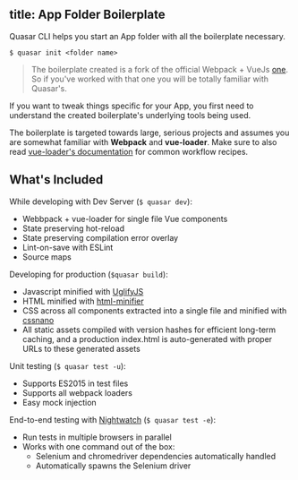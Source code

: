 title: App Folder Boilerplate
---
Quasar CLI helps you start an App folder with all the boilerplate necessary.
```
$ quasar init <folder name>
```

> The boilerplate created is a fork of the official Webpack + VueJs [one](https://github.com/vuejs-templates/webpack). So if you've worked with that one you will be totally familiar with Quasar's.

If you want to tweak things specific for your App, you first need to understand the created boilerplate's underlying tools being used.

The boilerplate is targeted towards large, serious projects and assumes you are somewhat familiar with **Webpack** and **vue-loader**. Make sure to also read [vue-loader's documentation](http://vue-loader.vuejs.org/index.html) for common workflow recipes.

## What's Included

While developing with Dev Server (`$ quasar dev`):
* Webbpack + vue-loader for single file Vue components
* State preserving hot-reload
* State preserving compilation error overlay
* Lint-on-save with ESLint
* Source maps

Developing for production (`$quasar build`):
* Javascript minified with [UglifyJS](https://github.com/mishoo/UglifyJS2)
* HTML minified with [html-minifier](https://github.com/kangax/html-minifier)
* CSS across all components extracted into a single file and minified with [cssnano](https://github.com/ben-eb/cssnano)
* All static assets compiled with version hashes for efficient long-term caching, and a production index.html is auto-generated with proper URLs to these generated assets

Unit testing (`$ quasar test -u`):
* Supports ES2015 in test files
* Supports all webpack loaders
* Easy mock injection

End-to-end testing with [Nightwatch](http://nightwatchjs.org/) (`$ quasar test -e`):
* Run tests in multiple browsers in parallel
* Works with one command out of the box:
  * Selenium and chromedriver dependencies automatically handled
  * Automatically spawns the Selenium driver
